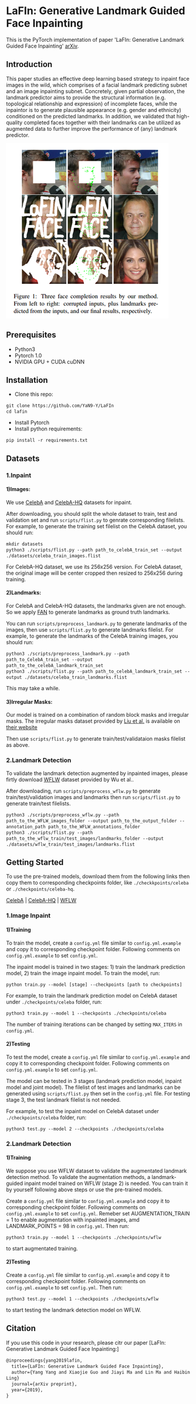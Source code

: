 LaFIn: Generative Landmark Guided Face Inpainting
=================================
This is the PyTorch implementation of paper 'LaFIn: Generative Landmark Guided Face Inpainting' [arXiv](https://arxiv.org).

Introduction
---------------------------------
This paper studies an effective deep learning based strategy to inpaint face images in the wild, which comprises of a facial landmark predicting subnet and an image inpainting subnet. Concretely, given partial observation, the landmark predictor aims to provide the structural information (e.g. topological relationship and expression) of incomplete faces, while the inpaintor is to generate plausible appearance (e.g. gender and ethnicity) conditioned on the predicted landmarks. In
addition, we validated that high-quality completed faces together with their landmarks can be utilized as augmented data to further improve the performance of (any) landmark predictor.

![image](lafin.png)

Prerequisites
---------------------------------
* Python3
* Pytorch 1.0
* NVIDIA GPU + CUDA cuDNN

Installation
---------------------------------
* Clone this repo:
```
git clone https://github.com/YaN9-Y/LaFIn
cd lafin
```
* Install Pytorch
* Install python requirements:
```
pip install -r requirements.txt
```

Datasets
---------------------------------
### 1.Inpaint
#### 1)Images: 
We use [CelebA](http://mmlab.ie.cuhk.edu.hk/projects/CelebA.html) and [CelebA-HQ](https://github.com/tkarras/progressive_growing_of_gans) datasets for inpaint. 

After downloading, you should split the whole dataset to train, test and validation set and run `scripts/flist.py` to genrate corresponding filelists. For example, to generate the training set filelist on the CelebA dataset, you should run:
```
mkdir datasets
python3 ./scripts/flist.py --path path_to_celebA_train_set --output ./datasets/celeba_train_images.flist
```

For CelebA-HQ dataset, we use its 256x256 version. For CelebA dataset, the original image will be center cropped then resized to 256x256 during training.

#### 2)Landmarks:
For CelebA and CelebA-HQ datasets, the landmarks given are not enough. So we apply [FAN](https://github.com/1adrianb/face-alignment) to generate landmarks as ground truth landmarks.

You can run `scripts/preprocess_landmark.py` to generate landmarks of the images, then use `scripts/flist.py` to generate landmarks filelist. For example, to generate the landmarks of the CelebA training images, you should run:
```
python3 ./scripts/preprocess_landmark.py --path path_to_CelebA_train_set --output path_to_the_celebA_landmark_train_set
python3 ./scripts/flist.py --path path_to_celebA_landmark_train_set --output ./datasets/celeba_train_landmarks.flist
```
This may take a while.

#### 3)Irregular Masks:
Our model is trained on a combination of random block masks and irregular masks. The irregular masks dataset provided by [Liu et al.](https://arxiv.org/abs/1804.07723) is available on [their website](http://masc.cs.gmu.edu/wiki/partialconv)

Then use `scripts/flist.py` to generate train/test/validataion masks filelist as above.

### 2.Landmark Detection
To validate the landmark detection augmented by inpainted images, please firtly download [WFLW](https://wywu.github.io/projects/LAB/WFLW.html) dataset provided by Wu et al.. 

After downloading, run `scripts/preprocess_wflw.py` to generate train/test/validation images and landmarks then run `scripts/flist.py` to generate train/test filelists.
```
python3 ./scripts/preprocess_wflw.py --path  path_to_the_WFLW_images_folder --output path_to_the_output_folder --annotation_path path_to_the_WFLW_annotations_folder
python3 ./scripts/flist.py --path path_to_the_wflw_train/test_images/landmarks_folder --output ./datasets/wflw_train/test_images/landmarks.flist 
```

Getting Started
--------------------------
To use the pre-trained models, download them from the following links then copy them to corresponding checkpoints folder, like `./checkkpoints/celeba` or `./checkpoints/celeba-hq`.

[CelebA](https://drive.google.com/open?id=1lGFEbxbtZwpPA9JXF-bhv12Tdi9Zt08G) | [CelebA-HQ](https://drive.google.com/open?id=1Xwljrct3k75_ModHCkwcNjJk3Fsvv-ra) | [WFLW](https://drive.google.com/open?id=1I2MzHre1U3wqTu5ZmGD36OiXPaNqlOKb)

### 1.Image Inpaint
#### 1)Training 
To train the model, create a `config.yml` file similar to `config.yml.example` and copy it to corresponding checkpoint folder. Following comments on `config.yml.example` to set `config.yml`.

The inpaint model is trained in two stages: 1) train the landmark prediction model, 2) train the image inpaint model. To train the model, run:

```
python train.py --model [stage] --checkpoints [path to checkpoints]
``` 

For example, to train the landmark prediction model on CelebA dataset under `./checkpoints/celeba` folder, run:

```
python3 train.py --model 1 --checkpoints ./checkpoints/celeba
```

The number of training iterations can be changed by setting `MAX_ITERS` in `config.yml`.

#### 2)Testing
To test the model, create a `config.yml` file similar to `config.yml.example` and copy it to corresponding checkpoint folder. Following comments on `config.yml.example` to set `config.yml`.


The model can be tested in 3 stages (landmark prediction model, inpaint model and joint model).
The filelist of test images and landmarks can be generated using `scripts/flist.py` then set in the `config.yml` file. For testing stage 3, the test landmark filelist is not needed.

For example, to test the inpaint model on CelebA dataset under `./checkpoints/celeba` folder, run:
```
python3 test.py --model 2 --checkpoints ./checkpoints/celeba
```
### 2.Landmark Detection
#### 1)Training
We suppose you use WFLW dataset to validate the augmentated landmark detection method.
To validate the augmentation methods, a landmark-guided inpaint model trained on WFLW (stage 2) is needed. You can train it by yourself following above steps or use the pre-trained models.

Create a `config.yml` file similar to `config.yml.example` and copy it to corresponding checkpoint folder. Following comments on `config.yml.example` to set `config.yml`.
Remeber set AUGMENTATION_TRAIN = 1 to enable augmentation with inpainted images, amd LANDMARK_POINTS = 98 in `config.yml`.
Then run:
```
python3 train.py --model 1 --checkpoints ./checkpoints/wflw
```
to start augmentated training.

#### 2)Testing
Create a `config.yml` file similar to `config.yml.example` and copy it to corresponding checkpoint folder. Following comments on `config.yml.example` to set `config.yml`.
Then run:
```
python3 test.py --model 1 --checkpoints ./checkpoints/wflw
```
to start testing the landmark detection model on WFLW.


Citation
------------------------------------------
If you use this code in your research, please citr our paper [LaFIn: Generative Landmark Guided Face Inpainting:]

```
@inproceedings{yang2019lafin,
  title={LaFIn: Generative Landmark Guided Face Inpainting},
  author={Yang Yang and Xiaojie Guo and Jiayi Ma and Lin Ma and Haibin Ling}
  journal={arXiv preprint},
  year={2019},
}
```
